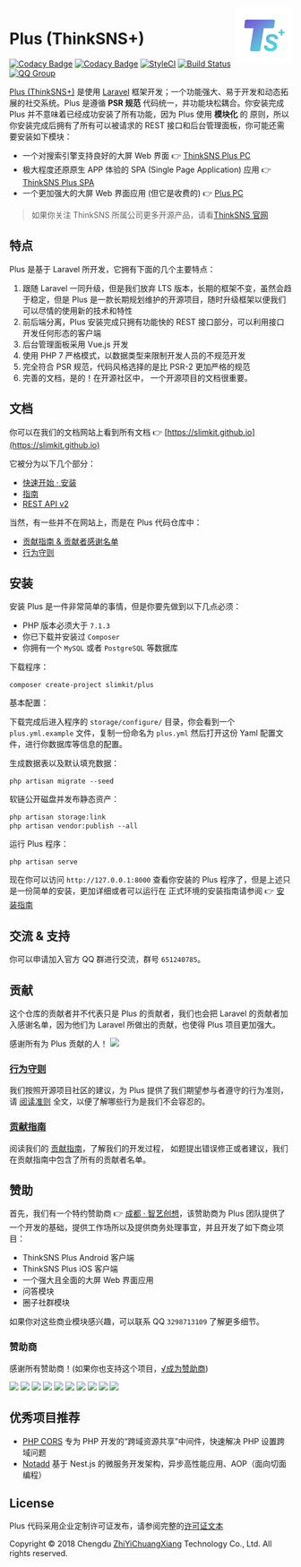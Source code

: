 <img align="right" width="100px" src="https://github.com/slimkit/plus/raw/master/public/plus.png" alt="Plus (ThinkSNS+) Logo">

# Plus (ThinkSNS+)

[![Codacy Badge](https://api.codacy.com/project/badge/Grade/8320deaa80b8489f95fcedaae6df079d)](https://www.codacy.com/app/slimkit/plus?utm_source=github.com&amp;utm_medium=referral&amp;utm_content=slimkit/plus&amp;utm_campaign=Badge_Grade)
[![Codacy Badge](https://api.codacy.com/project/badge/Coverage/8320deaa80b8489f95fcedaae6df079d)](https://www.codacy.com/app/slimkit/plus?utm_source=github.com&utm_medium=referral&utm_content=slimkit/plus&utm_campaign=Badge_Coverage)
[![StyleCI](https://github.styleci.io/repos/76627423/shield?branch=master)](https://github.styleci.io/repos/76627423)
[![Build Status](https://travis-ci.org/slimkit/plus.svg?branch=master)](https://travis-ci.org/slimkit/plus)
[![QQ Group](https://img.shields.io/badge/QQ%20Group-651240785-red.svg?longCache=true&style=flat-square)](//shang.qq.com/wpa/qunwpa?idkey=01b61bdf8a7efc2a40ab4caab2d14793f340e5fe5d09aa0c2c17f3115a579678)

[Plus (ThinkSNS+)](http://www.thinksns.com) 是使用 [Laravel](https://laravel.com/) 框架开发；一个功能强大、易于开发和动态拓展的社交系统。Plus 是遵循 **PSR 规范** 代码统一，并功能块松耦合。你安装完成 Plus 并不意味着已经成功安装了所有功能，因为 Plus 使用 **模块化** 的
原则，所以你安装完成后拥有了所有可以被请求的 REST 接口和后台管理面板，你可能还需要安装如下模块：

- 一个对搜索引擎支持良好的大屏 Web 界面 👉 [ThinkSNS Plus PC](https://github.com/zhiyicx/plus-component-pcos)
- 极大程度还原原生 APP 体验的 SPA (Single Page Application) 应用 👉 [ThinkSNS Plus SPA](https://github.com/zhiyicx/plus-component-h5)
- 一个更加强大的大屏 Web 界面应用 (但它是收费的) 👉 [Plus PC](https://github.com/zhiyicx/plus-component-pc)

> 如果你关注 ThinkSNS 所属公司更多开源产品，请看[ThinkSNS 官网](http://www.thinksns.com)

## 特点

Plus 是基于 Laravel 所开发，它拥有下面的几个主要特点：

1. 跟随 Laravel 一同升级，但是我们放弃 LTS 版本，长期的框架不变，虽然会趋于稳定，但是 Plus 是一款长期规划维护的开源项目，随时升级框架以便我们可以尽情的使用新的技术和特性
2. 前后端分离，Plus 安装完成只拥有功能快的 REST 接口部分，可以利用接口开发任何形态的客户端
3. 后台管理面板采用 Vue.js 开发
4. 使用 PHP 7 严格模式，以数据类型来限制开发人员的不规范开发
5. 完全符合 PSR 规范，代码风格选择的是比 PSR-2 更加严格的规范
6. 完善的文档，是的！在开源社区中， 一个开源项目的文档很重要。

## 文档

你可以在我们的文档网站上看到所有文档 👉 [https://slimkit.github.io](https://slimkit.github.io)

它被分为以下几个部分：

- [快速开始 · 安装](https://slimkit.github.io/docs/server-getting-started-installation.html)
- [指南](https://slimkit.github.io/docs/server-guides-package.html)
- [REST API v2](https://slimkit.github.io/docs/api-v2-overview.html)

当然，有一些并不在网站上，而是在 Plus 代码仓库中：

- [贡献指南 & 贡献者感谢名单](https://github.com/slimkit/plus/blob/master/.github/CONTRIBUTING.md)
- [行为守则](https://github.com/slimkit/plus/blob/master/.github/CODE_OF_CONDUCT.md)

## 安装

安装 Plus 是一件非常简单的事情，但是你要先做到以下几点必须：

- PHP 版本必须大于 `7.1.3`
- 你已下载并安装过 `Composer`
- 你拥有一个 `MySQL` 或者 `PostgreSQL` 等数据库

下载程序：

```shell
composer create-project slimkit/plus
```

基本配置：

下载完成后进入程序的 `storage/configure/` 目录，你会看到一个 `plus.yml.example` 文件，复制一份命名为 `plus.yml` 然后打开这份 Yaml 配置文件，进行你数据库等信息的配置。

生成数据表以及默认填充数据：

```shell
php artisan migrate --seed
```

软链公开磁盘并发布静态资产：

```shell
php artisan storage:link
php artisan vendor:publish --all
```

运行 Plus 程序：

```shell
php artisan serve
```

现在你可以访问 `http://127.0.0.1:8000` 查看你安装的 Plus 程序了，但是上述只是一份简单的安装，更加详细或者可以运行在
正式环境的安装指南请参阅 👉 [安装指南](https://slimkit.github.io/docs/server-getting-started-installation.html)

## 交流 & 支持

你可以申请加入官方 QQ 群进行交流，群号 `651240785`。

## 贡献

这个仓库的贡献者并不代表只是 Plus 的贡献者，我们也会把 Laravel 的贡献者加入感谢名单，因为他们为 Laravel 所做出的贡献，也使得 Plus 项目更加强大。

感谢所有为 Plus 贡献的人！
<a href="https://github.com/slimkit/plus/graphs/contributors"><img src="https://opencollective.com/plus/contributors.svg?width=890" /></a>

### [行为守则](https://github.com/slimkit/plus/blob/master/.github/CODE_OF_CONDUCT.md)

我们按照开源项目社区的建议，为 Plus 提供了我们期望参与者遵守的行为准则，请 [阅读准则](https://github.com/slimkit/plus/blob/master/.github/CODE_OF_CONDUCT.md) 全文，以便了解哪些行为是我们不会容忍的。

### [贡献指南](https://github.com/slimkit/plus/blob/master/.github/CONTRIBUTING.md)

阅读我们的 [贡献指南](https://github.com/slimkit/plus/blob/master/.github/CONTRIBUTING.md)，了解我们的开发过程，
如题提出错误修正或者建议，我们在贡献指南中包含了所有的贡献者名单。

## 赞助

首先，我们有一个特约赞助商 👉 [成都 · 智艺创想](http://www.zhiyicx.com)，该赞助商为 Plus 团队提供了一个开发的基础，提供工作场所以及提供商务处理事宜，并且开发了如下商业项目：

- ThinkSNS Plus Android 客户端
- ThinkSNS Plus iOS 客户端
- 一个强大且全面的大屏 Web 界面应用
- 问答模块
- 圈子社群模块

如果你对这些商业模块感兴趣，可以联系 QQ `3298713109` 了解更多细节。

### 赞助商

感谢所有赞助商！(如果你也支持这个项目，[√成为赞助商](https://opencollective.com/plus#sponsor))

<a href="https://opencollective.com/plus/sponsor/0/website" target="_blank"><img src="https://opencollective.com/plus/sponsor/0/avatar.svg"></a>
<a href="https://opencollective.com/plus/sponsor/1/website" target="_blank"><img src="https://opencollective.com/plus/sponsor/1/avatar.svg"></a>
<a href="https://opencollective.com/plus/sponsor/2/website" target="_blank"><img src="https://opencollective.com/plus/sponsor/2/avatar.svg"></a>
<a href="https://opencollective.com/plus/sponsor/3/website" target="_blank"><img src="https://opencollective.com/plus/sponsor/3/avatar.svg"></a>
<a href="https://opencollective.com/plus/sponsor/4/website" target="_blank"><img src="https://opencollective.com/plus/sponsor/4/avatar.svg"></a>
<a href="https://opencollective.com/plus/sponsor/5/website" target="_blank"><img src="https://opencollective.com/plus/sponsor/5/avatar.svg"></a>
<a href="https://opencollective.com/plus/sponsor/6/website" target="_blank"><img src="https://opencollective.com/plus/sponsor/6/avatar.svg"></a>
<a href="https://opencollective.com/plus/sponsor/7/website" target="_blank"><img src="https://opencollective.com/plus/sponsor/7/avatar.svg"></a>
<a href="https://opencollective.com/plus/sponsor/8/website" target="_blank"><img src="https://opencollective.com/plus/sponsor/8/avatar.svg"></a>
<a href="https://opencollective.com/plus/sponsor/9/website" target="_blank"><img src="https://opencollective.com/plus/sponsor/9/avatar.svg"></a>

## 优秀项目推荐

- [PHP CORS](https://github.com/medz/cors) 专为 PHP 开发的“跨域资源共享”中间件，快速解决 PHP 设置跨域问题
- [Notadd](https://github.com/notadd/notadd) 基于 Nest.js 的微服务开发架构，异步高性能应用、AOP（面向切面编程）

## License

Plus 代码采用企业定制许可证发布，请参阅完整的[许可证文本](https://github.com/slimkit/plus/blob/master/LICENSE)

Copyright © 2018 Chengdu [ZhiYiChuangXiang](http://zhiyicx.com) Technology Co., Ltd. All rights reserved.

